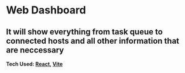 # Web Dashboard

## It will show everything from task queue to connected hosts and all other information that are neccessary

**Tech Used: [React](https://react.dev/), [Vite](https://react.dev/)**
